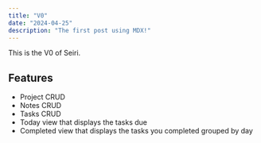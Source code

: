 ```yaml
---
title: "V0"
date: "2024-04-25"
description: "The first post using MDX!"
---
```

This is the V0 of Seiri. 

## Features 

- Project CRUD 
- Notes CRUD 
- Tasks CRUD 
- Today view that displays the tasks due
- Completed view that displays the tasks you completed grouped by day